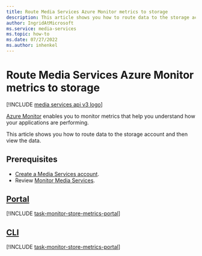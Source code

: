 ```yaml
---
title: Route Media Services Azure Monitor metrics to storage
description: This article shows you how to route data to the storage account and then view the data.
author: IngridAtMicrosoft
ms.service: media-services
ms.topic: how-to
ms.date: 07/27/2022
ms.author: inhenkel
---
```


# Route Media Services Azure Monitor metrics to storage

[!INCLUDE [media services api v3 logo](../includes/v3-hr.md)]

[Azure Monitor](/azure/azure-monitor/overview) enables you to monitor metrics that help you understand how your applications are performing.

This article shows you how to route data to the storage account and then view the data.

## Prerequisites

- [Create a Media Services account](../account-create-how-to.md).
- Review  [Monitor Media Services](monitor-media-services.md).

## [Portal](#tab/portal/)

[!INCLUDE [task-monitor-store-metrics-portal](../includes/task-monitor-store-metrics-portal.md)]

## [CLI](#tab/cli/)

[!INCLUDE [task-monitor-store-metrics-portal](../includes/task-monitor-store-metrics-cli.md)]
